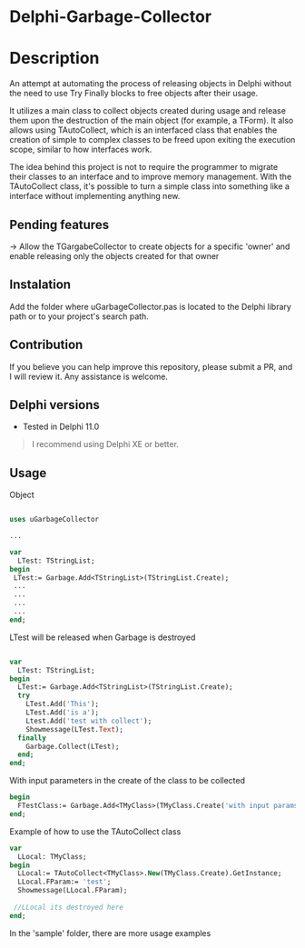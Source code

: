 # Delphi-Garbage-Collector


# Description

An attempt at automating the process of releasing objects in Delphi without the need to use Try Finally blocks to free objects after their usage.

It utilizes a main class to collect objects created during usage and release them upon the destruction of the main object (for example, a TForm).
It also allows using TAutoCollect, which is an interfaced class that enables the creation of simple to complex classes to be freed upon exiting the execution scope, similar to how interfaces work.

The idea behind this project is not to require the programmer to migrate their classes to an interface and to improve memory management. 
With the TAutoCollect class, it's possible to turn a simple class into something like a interface without implementing anything new.

## Pending features

-> Allow the TGargabeCollector to create objects for a specific 'owner' and enable releasing only the objects created for that owner

## Instalation

Add the folder where uGarbageCollector.pas is located to the Delphi library path or to your project's search path.

## Contribution

If you believe you can help improve this repository, please submit a PR, and I will review it. Any assistance is welcome.

## Delphi versions 
  - Tested in Delphi 11.0
  > I recommend using Delphi XE or better.

## Usage

Object
```pascal

uses uGarbageCollector

...

var
  LTest: TStringList;
begin
 LTest:= Garbage.Add<TStringList>(TStringList.Create);
 ...
 ...
 ...
 ... 
end;

```

LTest will be released when Garbage is destroyed
```pascal

var
  LTest: TStringList;
begin
  LTest:= Garbage.Add<TStringList>(TStringList.Create);
  try
    LTest.Add('This');
    LTest.Add('is a');
    Ltest.Add('test with collect');
    Showmessage(LTest.Text);
  finally
    Garbage.Collect(LTest);
  end;
end;

```

With input parameters in the create of the class to be collected

```pascal
begin
  FTestClass:= Garbage.Add<TMyClass>(TMyClass.Create('with input params'));
end;
```

Example of how to use the TAutoCollect class

```pascal
var
  LLocal: TMyClass;
begin
  LLocal:= TAutoCollect<TMyClass>.New(TMyClass.Create).GetInstance;
  LLocal.FParam:= 'test'; 
  Showmessage(LLocal.FParam);  
  
 //LLocal its destroyed here
end;

```

In the 'sample' folder, there are more usage examples